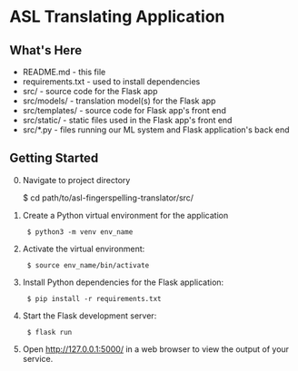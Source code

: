 ASL Translating Application
===========================

What's Here
-----------

* README.md - this file
* requirements.txt - used to install dependencies
* src/ - source code for the Flask app
* src/models/ - translation model(s) for the Flask app
* src/templates/ - source code for Flask app's front end
* src/static/ - static files used in the Flask app's front end
* src/*.py - files running our ML system and Flask application's back end

Getting Started
---------------

0. Navigate to project directory
	
	$ cd path/to/asl-fingerspelling-translator/src/

1. Create a Python virtual environment for the application

        $ python3 -m venv env_name

2. Activate the virtual environment:

        $ source env_name/bin/activate

3. Install Python dependencies for the Flask application:

        $ pip install -r requirements.txt

4. Start the Flask development server:

        $ flask run

5. Open http://127.0.0.1:5000/ in a web browser to view the output of your
   service.
